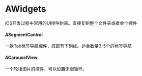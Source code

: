 # AWidgets

iOS开发过程中常用的UI控件封装。直接复制整个文件夹或者单个控件

####  ASegmentControl
一款Tab标签导航控件，底部有下划线。适合数量3-5个的标签导航

#### ACarouselView
一个轮播图片的控件，可以设置无限循环。
